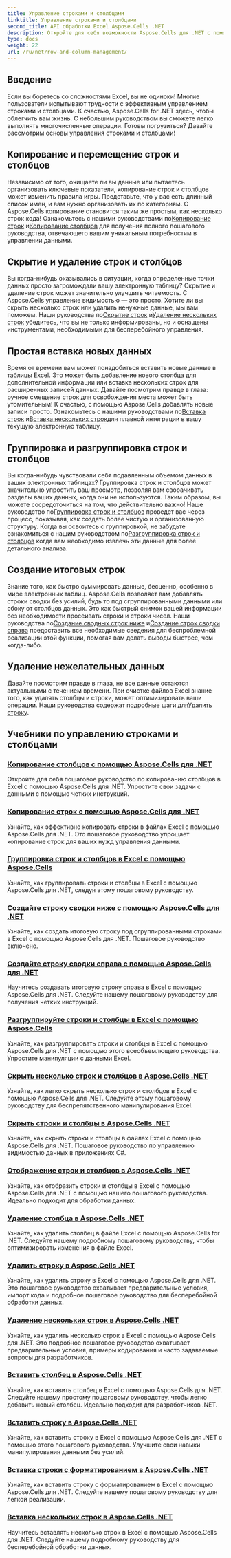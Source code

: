 ```yaml
---
title: Управление строками и столбцами
linktitle: Управление строками и столбцами
second_title: API обработки Excel Aspose.Cells .NET
description: Откройте для себя возможности Aspose.Cells для .NET с помощью наших подробных руководств по управлению строками и столбцами, чтобы без труда улучшить свои навыки работы с Excel.
type: docs
weight: 22
url: /ru/net/row-and-column-management/
---
```

## Введение

Если вы боретесь со сложностями Excel, вы не одиноки! Многие пользователи испытывают трудности с эффективным управлением строками и столбцами. К счастью, Aspose.Cells for .NET здесь, чтобы облегчить вам жизнь. С небольшим руководством вы сможете легко выполнять многочисленные операции. Готовы погрузиться? Давайте рассмотрим основы управления строками и столбцами!

## Копирование и перемещение строк и столбцов

 Независимо от того, очищаете ли вы данные или пытаетесь организовать ключевые показатели, копирование строк и столбцов может изменить правила игры. Представьте, что у вас есть длинный список имен, и вам нужно организовать их по категориям. С Aspose.Cells копирование становится таким же простым, как несколько строк кода! Ознакомьтесь с нашими руководствами по[Копирование строк](./copying-rows/) и[Копирование столбцов](./copying-columns/) для получения полного пошагового руководства, отвечающего вашим уникальным потребностям в управлении данными.

## Скрытие и удаление строк и столбцов

 Вы когда-нибудь оказывались в ситуации, когда определенные точки данных просто загромождали вашу электронную таблицу? Скрытие и удаление строк может значительно улучшить читаемость. С Aspose.Cells управление видимостью — это просто. Хотите ли вы скрыть несколько строк или удалить ненужные данные, мы вам поможем. Наши руководства по[Скрытие строк](./hide-rows-columns-aspose-cells/) и[Удаление нескольких строк](./delete-multiple-rows-aspose-cells/) убедитесь, что вы не только информированы, но и оснащены инструментами, необходимыми для бесперебойного управления.

## Простая вставка новых данных

 Время от времени вам может понадобиться вставить новые данные в таблицы Excel. Это может быть добавление нового столбца для дополнительной информации или вставка нескольких строк для расширенных записей данных. Давайте посмотрим правде в глаза: ручное смещение строк для освобождения места может быть утомительным! К счастью, с помощью Aspose.Cells добавлять новые записи просто. Ознакомьтесь с нашими руководствами по[Вставка строк](./insert-row-aspose-cells/) и[Вставка нескольких строк](./insert-multiple-rows-aspose-cells/)для плавной интеграции в вашу текущую электронную таблицу.

## Группировка и разгруппировка строк и столбцов

 Вы когда-нибудь чувствовали себя подавленным объемом данных в ваших электронных таблицах? Группировка строк и столбцов может значительно упростить ваш просмотр, позволяя вам сворачивать разделы ваших данных, когда они не используются. Таким образом, вы можете сосредоточиться на том, что действительно важно! Наше руководство по[Группировка строк и столбцов](./grouping-rows-and-columns/) проведет вас через процесс, показывая, как создать более чистую и организованную структуру. Когда вы освоитесь с группировкой, не забудьте ознакомиться с нашим руководством по[Разгруппировка строк и столбцов](./ungrouping-rows-and-columns/) когда вам необходимо извлечь эти данные для более детального анализа.

## Создание итоговых строк

Знание того, как быстро суммировать данные, бесценно, особенно в мире электронных таблиц. Aspose.Cells позволяет вам добавлять строки сводки без усилий, будь то под сгруппированными данными или сбоку от столбцов данных. Это как быстрый снимок вашей информации без необходимости просеивать строки и строки чисел. Наши руководства по[Создание сводных строк ниже](./summary-row-below/) и[Создание строк сводки справа](./summary-row-right/) предоставить все необходимые сведения для беспроблемной реализации этой функции, помогая вам делать выводы быстрее, чем когда-либо.

## Удаление нежелательных данных

 Давайте посмотрим правде в глаза, не все данные остаются актуальными с течением времени. При очистке файлов Excel знание того, как удалять столбцы и строки, может оптимизировать ваши операции. Наши руководства содержат подробные шаги для[Удалить строку](./delete-row-aspose-cells/).

## Учебники по управлению строками и столбцами
### [Копирование столбцов с помощью Aspose.Cells для .NET](./copying-columns/)
Откройте для себя пошаговое руководство по копированию столбцов в Excel с помощью Aspose.Cells для .NET. Упростите свои задачи с данными с помощью четких инструкций.
### [Копирование строк с помощью Aspose.Cells для .NET](./copying-rows/)
Узнайте, как эффективно копировать строки в файлах Excel с помощью Aspose.Cells для .NET. Это пошаговое руководство упрощает копирование строк для ваших нужд управления данными.
### [Группировка строк и столбцов в Excel с помощью Aspose.Cells](./grouping-rows-and-columns/)
Узнайте, как группировать строки и столбцы в Excel с помощью Aspose.Cells для .NET, следуя этому пошаговому руководству.
### [Создайте строку сводки ниже с помощью Aspose.Cells для .NET](./summary-row-below/)
Узнайте, как создать итоговую строку под сгруппированными строками в Excel с помощью Aspose.Cells для .NET. Пошаговое руководство включено.
### [Создайте строку сводки справа с помощью Aspose.Cells для .NET](./summary-row-right/)
Научитесь создавать итоговую строку справа в Excel с помощью Aspose.Cells для .NET. Следуйте нашему пошаговому руководству для получения четких инструкций.
### [Разгруппируйте строки и столбцы в Excel с помощью Aspose.Cells](./ungrouping-rows-and-columns/)
Узнайте, как разгруппировать строки и столбцы в Excel с помощью Aspose.Cells для .NET с помощью этого всеобъемлющего руководства. Упростите манипуляции с данными Excel.
### [Скрыть несколько строк и столбцов в Aspose.Cells .NET](./hide-multiple-rows-columns-aspose-cells/)
Узнайте, как легко скрыть несколько строк и столбцов в Excel с помощью Aspose.Cells для .NET. Следуйте этому пошаговому руководству для беспрепятственного манипулирования Excel.
### [Скрыть строки и столбцы в Aspose.Cells .NET](./hide-rows-columns-aspose-cells/)
Узнайте, как скрыть строки и столбцы в файлах Excel с помощью Aspose.Cells для .NET. Пошаговое руководство по управлению видимостью данных в приложениях C#.
### [Отображение строк и столбцов в Aspose.Cells .NET](./unhide-rows-columns-aspose-cells/)
Узнайте, как отобразить строки и столбцы в Excel с помощью Aspose.Cells для .NET с помощью нашего пошагового руководства. Идеально подходит для обработки данных.
### [Удаление столбца в Aspose.Cells .NET](./delete-column-aspose-cells/)
Узнайте, как удалить столбец в файле Excel с помощью Aspose.Cells for .NET. Следуйте нашему подробному пошаговому руководству, чтобы оптимизировать изменения в файле Excel.
### [Удалить строку в Aspose.Cells .NET](./delete-row-aspose-cells/)
Узнайте, как удалить строку в Excel с помощью Aspose.Cells для .NET. Это пошаговое руководство охватывает предварительные условия, импорт кода и подробное пошаговое руководство для бесперебойной обработки данных.
### [Удаление нескольких строк в Aspose.Cells .NET](./delete-multiple-rows-aspose-cells/)
Узнайте, как удалить несколько строк в Excel с помощью Aspose.Cells для .NET. Это подробное пошаговое руководство охватывает предварительные условия, примеры кодирования и часто задаваемые вопросы для разработчиков.
### [Вставить столбец в Aspose.Cells .NET](./insert-column-aspose-cells/)
Узнайте, как вставить столбец в Excel с помощью Aspose.Cells для .NET. Следуйте нашему простому пошаговому руководству, чтобы легко добавить новый столбец. Идеально подходит для разработчиков .NET.
### [Вставить строку в Aspose.Cells .NET](./insert-row-aspose-cells/)
Узнайте, как вставить строку в Excel с помощью Aspose.Cells для .NET с помощью этого пошагового руководства. Улучшите свои навыки манипулирования данными без усилий.
### [Вставка строки с форматированием в Aspose.Cells .NET](./insert-row-formatting-aspose-cells/)
Узнайте, как вставить строку с форматированием в Excel с помощью Aspose.Cells для .NET. Следуйте нашему пошаговому руководству для легкой реализации.
### [Вставка нескольких строк в Aspose.Cells .NET](./insert-multiple-rows-aspose-cells/)
Научитесь вставлять несколько строк в Excel с помощью Aspose.Cells для .NET. Следуйте нашему подробному руководству для бесперебойной обработки данных.